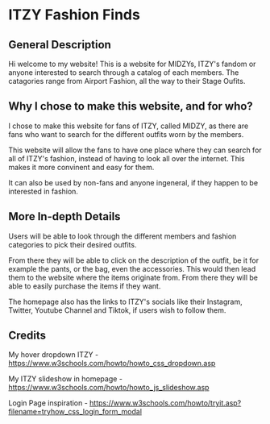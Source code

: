 # ITZY Fashion Finds

## General Description
Hi welcome to my website! This is a website for MIDZYs, ITZY's fandom or anyone interested to search through a catalog of each members. The catagories range from Airport Fashion, all the way to their Stage Oufits.

## Why I chose to make this website, and for who?
I chose to make this website for fans of ITZY, called MIDZY, as there are fans who want to search for the different outfits worn by the members. 

This website will allow the fans to have one place where they can search for all of ITZY's fashion, instead of having to look all over the internet. This makes it more convinent and easy for them. 

It can also be used by non-fans and anyone ingeneral, if they happen to be interested in fashion.

## More In-depth Details
Users will be able to look through the different members and fashion categories to pick their desired outfits.

From there they will be able to click on the description of the outfit, be it for example the pants, or the bag, even the accessories. This would then lead them to the website where the items originate from. From there they will be able to easily purchase the items if they want.

The homepage also has the links to ITZY's socials like their Instagram, Twitter, Youtube Channel and Tiktok, if users wish to follow them.

## Credits
My hover dropdown ITZY - https://www.w3schools.com/howto/howto_css_dropdown.asp

My ITZY slideshow in homepage - https://www.w3schools.com/howto/howto_js_slideshow.asp

Login Page inspiration - https://www.w3schools.com/howto/tryit.asp?filename=tryhow_css_login_form_modal
